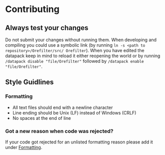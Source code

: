 # Contributing
## Always test your changes
Do not submit your changes without running them.
When developing and compiling you could use a symbolic link (by running `ln -s <path to repository>/Orefilter/src/ Orefilter`).
When you have edited the datapack keep in mind to reload it either reopening the world or by running `/datapack disable "file/Orefilter"` followed by `/datapack enable "file/Orefilter"`.

## Style Guidlines
### Formatting
- All text files should end with a newline character
- Line ending should be Unix (LF) instead of Windows (CRLF)
- No spaces at the end of line

### Got a new reason when code was rejected?
If your code got rejected for an unlisted formatting reason please add it under [Formatting](#formatting).
